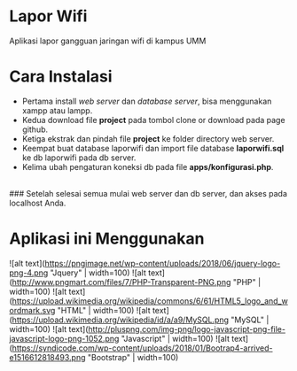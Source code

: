 # Lapor Wifi
Aplikasi lapor gangguan jaringan wifi di kampus UMM

# Cara Instalasi
- Pertama install _web server_ dan _database server_, bisa menggunakan xampp atau lampp.<br>
- Kedua download file **project** pada tombol clone or download pada page github.<br>
- Ketiga ekstrak dan pindah file **project** ke folder directory web server.<br>
- Keempat buat database laporwifi dan import file database **laporwifi.sql** ke db laporwifi pada db server.<br>
- Kelima ubah pengaturan koneksi db pada file __apps/konfigurasi.php__.<br>
<br>
### Setelah selesai semua mulai web server dan db server, dan akses pada localhost Anda.<br>

# Aplikasi ini Menggunakan

![alt text](https://pngimage.net/wp-content/uploads/2018/06/jquery-logo-png-4.png "Jquery" | width=100)
![alt text](http://www.pngmart.com/files/7/PHP-Transparent-PNG.png "PHP" | width=100)
![alt text](https://upload.wikimedia.org/wikipedia/commons/6/61/HTML5_logo_and_wordmark.svg "HTML" | width=100)
![alt text](https://upload.wikimedia.org/wikipedia/id/a/a9/MySQL.png "MySQL" | width=100)
![alt text](http://pluspng.com/img-png/logo-javascript-png-file-javascript-logo-png-1052.png "Javascript" | width=100)
![alt text](https://syndicode.com/wp-content/uploads/2018/01/Bootrap4-arrived-e1516612818493.png "Bootstrap" | width=100)



